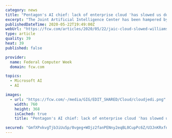 ```yaml
---
category: news
title: "Pentagon's AI chief: lack of enterprise cloud 'has slowed us down'"
excerpt: "The Joint Artificial Intelligence Center has been hampered by enterprise cloud program delays, but is pivoting with the Air Force's help."
publishedDateTime: 2020-05-22T19:49:00Z
webUrl: "https://fcw.com/articles/2020/05/22/jaic-cloud-slowed-williams.aspx"
type: article
quality: 39
heat: 39
published: false

provider:
  name: Federal Computer Week
  domain: fcw.com

topics:
  - Microsoft AI
  - AI

images:
  - url: "https://fcw.com/-/media/GIG/EDIT_SHARED/Cloud/cloudjedi.png"
    width: 760
    height: 368
    isCached: true
    title: "Pentagon's AI chief: lack of enterprise cloud 'has slowed us down'"

secured: "GmfXPxkvgTjb3iUu5p/0vgeg+WOjz2fanPENny2eqBL0CupPc6Z/U3JnKRxfnfeFVD1yp4tmCMvJvTYsvyL2jH1gAKaL5Y/u2OZmlbw7hoN3jPx9vVt9MX5buJ18pOX/ZoJqUG5ewxmTtn9jojdpyWF/HDA9DugrSHN8KPIx1onVc1jzd0fFBNEApfW1vHKq2ddzXluhHrwY/Alpd2fnHLPF5mUIqTopLufN9WmxaqiRgLE3j5zpw2alzom8AHHda1DLZs73tenAeNF3Y1spplPrqjbf2aYAHlldsRQkBcUJW5FQKXSY+u5mQqEs4a5BPXs6umJJSyrDmELhxZsCWrU2GDAYzMbBi/3r/djdDsJznv8EIY0rWi1i1+l8QH8Jlf+n9YmixBLlwyxhfOcbN0pgi2QFhe+WUgZjzAkjGCf0276dvc7vRqc9Uo3LIg26/Ujcs58aA4fnBXej0Roc7YB01d3fzXjsEcpMIViC/QA=;Iq7gFx/ny4HZkSC3qtUnQA=="
---
```



